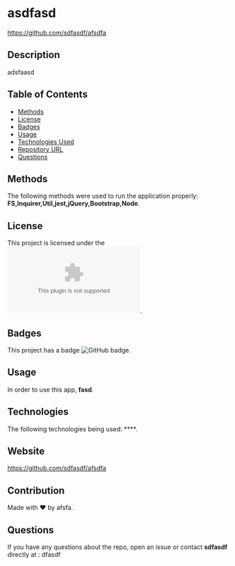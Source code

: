 
  # asdfasd
  https://github.com/sdfasdf/afsdfa

  ## Description
  adsfaasd
  
  ## Table of Contents 
  * [Methods](#methods) 
  * [License](#license) 
  * [Badges](#badges) 
  * [Usage](#usage)
  * [Technologies Used](#technologies)
  * [Repository URL](#website)
  * [Questions](#questions)
  
  ## Methods
  The following methods were used to run the application properly: **FS,Inquirer,Util,jest,jQuery,Bootstrap,Node**.
   
  ## License
  This project is licensed under the ![GitHub license]( 
    www.google.com). 
   
  ## Badges
  This project has a badge ![GitHub badge](www.bdhcottawa.ca). 
  
  ## Usage
  In order to use this app, **fasd**.
  
  ## Technologies 
  The following technologies being used: ****.
  ## Website
  https://github.com/sdfasdf/afsdfa 
  ## Contribution
  Made with ❤️ by afsfa.
  ## Questions
  If you have any questions about the repo, open an issue or contact **sdfasdf** directly at : dfasdf
